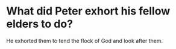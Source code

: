 # What did Peter exhort his fellow elders to do?

He exhorted them to tend the flock of God and look after them.
